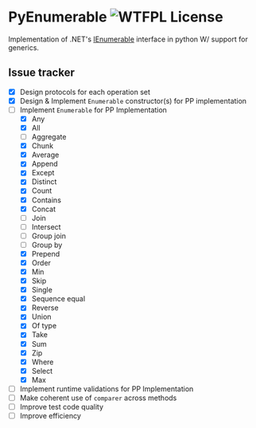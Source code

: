 # PyEnumerable ![WTFPL License](http://www.wtfpl.net/wp-content/uploads/2012/12/wtfpl-badge-4.png)

Implementation of .NET's [IEnumerable](https://learn.microsoft.com/en-us/dotnet/api/system.collections.generic.ienumerable-1?view=net-9.0) interface in python W/ support for generics.

## Issue tracker
- [x] Design protocols for each operation set
- [x] Design & Implement `Enumerable` constructor(s) for PP implementation
- [ ] Implement `Enumerable` for PP Implementation
    - [x] Any
    - [x] All
    - [ ] Aggregate
    - [x] Chunk
    - [x] Average
    - [x] Append
    - [x] Except
    - [x] Distinct
    - [x] Count
    - [x] Contains
    - [x] Concat
    - [ ] Join
    - [ ] Intersect
    - [ ] Group join
    - [ ] Group by
    - [x] Prepend
    - [x] Order
    - [x] Min
    - [x] Skip
    - [x] Single
    - [x] Sequence equal
    - [x] Reverse
    - [x] Union
    - [x] Of type
    - [x] Take
    - [x] Sum
    - [x] Zip
    - [x] Where
    - [x] Select
    - [x] Max
- [ ] Implement runtime validations for PP Implementation
- [ ] Make coherent use of `comparer` across methods
- [ ] Improve test code quality
- [ ] Improve efficiency
